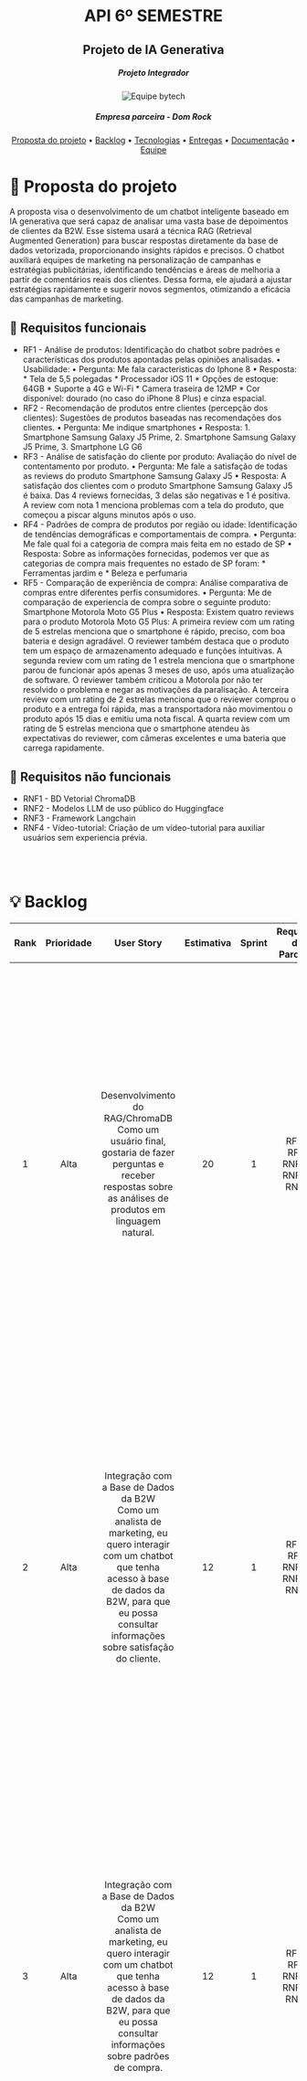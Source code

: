 <div align="center">
  <h1>API 6º SEMESTRE</h1>
</div>

<div align="center">
  <h2>Projeto de IA Generativa</h2>
</div>

##### <p align="center">Projeto Integrador</p>
<div align="center"> <img src="/readme/Logo.png" alt="Equipe bytech"/></div>

##### <p align="center">  Empresa parceira - Dom Rock </p>

<div align="center">
  
 [Proposta do projeto](https://https://github.com/CamilaRedondo/API-FATEC-6-SEM#proposta) • [Backlog](https://https://github.com/CamilaRedondo/API-FATEC-6-SEM#backlog) • [Tecnologias](https://https://github.com/CamilaRedondo/API-FATEC-6-SEM#tecnologias) • [Entregas](https://https://github.com/CamilaRedondo/API-FATEC-6-SEM#entregas) • [Documentação](https://https://github.com/CamilaRedondo/API-FATEC-6-SEM#documentacao) • [Equipe](https://https://github.com/CamilaRedondo/API-FATEC-6-SEM#equipe)
 
</div>

<div name="proposta"></div>

# :dart: Proposta do projeto

<p align="left"> A proposta visa o desenvolvimento de um chatbot inteligente baseado em IA generativa que será capaz de analisar uma vasta base de depoimentos de clientes da B2W. Esse sistema usará a técnica RAG (Retrieval Augmented Generation) para buscar respostas diretamente da base de dados vetorizada, proporcionando insights rápidos e precisos. O chatbot auxiliará equipes de marketing na personalização de campanhas e estratégias publicitárias, identificando tendências e áreas de melhoria a partir de comentários reais dos clientes. Dessa forma, ele ajudará a ajustar estratégias rapidamente e sugerir novos segmentos, otimizando a eficácia das campanhas de marketing.</p>

## 📖 Requisitos funcionais
+ RF1 - Análise de produtos: Identificação do chatbot sobre padrões e características dos produtos apontadas pelas opiniões analisadas.
• Usabilidade:
  • Pergunta: Me fala caracteristicas do Iphone 8
  • Resposta: * Tela de 5,5 polegadas * Processador iOS 11 * Opções de estoque: 64GB * Suporte a 4G e Wi-Fi * Camera traseira de 12MP * Cor disponível: dourado (no caso do iPhone 8 Plus) e cinza espacial.
+ RF2 - Recomendação de produtos entre clientes (percepção dos clientes): Sugestões de produtos baseadas nas recomendações dos clientes.
  • Pergunta: Me indique smartphones
  • Resposta:  1. Smartphone Samsung Galaxy J5 Prime, 2. Smartphone Samsung Galaxy J5 Prime, 3. Smartphone LG G6
+ RF3 - Análise de satisfação do cliente por produto: Avaliação do nível de contentamento por produto.
  • Pergunta: Me fale a satisfação de todas as reviews do produto Smartphone Samsung Galaxy J5
  • Resposta: A satisfação dos clientes com o produto Smartphone Samsung Galaxy J5 é baixa. Das 4 reviews fornecidas, 3 delas são negativas e 1 é positiva. A review com nota 1 menciona problemas com a tela do produto, que começou a piscar alguns minutos após o uso.
+ RF4 - Padrões de compra de produtos por região ou idade: Identificação de tendências demográficas e comportamentais de compra.
  • Pergunta: Me fale qual foi a categoria de compra mais feita em no estado de SP
  • Resposta: Sobre as informações fornecidas, podemos ver que as categorias de compra mais frequentes no estado de SP foram: * Ferramentas jardim e  * Beleza e perfumaria
+ RF5 - Comparação de experiência de compra: Análise comparativa de compras entre diferentes perfis consumidores.
  • Pergunta: Me de comparação de experiencia de compra sobre o seguinte produto: Smartphone Motorola Moto G5 Plus
  • Resposta: Existem quatro reviews para o produto Motorola Moto G5 Plus: A primeira review com um rating de 5 estrelas menciona que o smartphone é rápido, preciso, com boa bateria e design agradável. O reviewer também destaca que o produto tem um espaço de armazenamento adequado e funções intuitivas. A segunda review com um rating de 1 estrela menciona que o smartphone parou de funcionar após apenas 3 meses de uso, após uma atualização de software. O reviewer também criticou a Motorola por não ter resolvido o problema e negar as motivações da paralisação. A terceira review com um rating de 2 estrelas menciona que o reviewer comprou o produto e a entrega foi rápida, mas a transportadora não movimentou o produto após 15 dias e emitiu uma nota fiscal. A quarta review com um rating de 5 estrelas menciona que o smartphone atendeu às expectativas do reviewer, com câmeras excelentes e uma bateria que carrega rapidamente.

## 🔖 Requisitos não funcionais
+ RNF1 - BD Vetorial ChromaDB
+ RNF2 - Modelos LLM de uso público do Huggingface
+ RNF3 - Framework Langchain
+ RNF4 - Vídeo-tutorial: Criação de um vídeo-tutorial para auxiliar usuários sem experiencia prévia.

</br>
</br>

<div name="backlog"></div> 

 # :bulb: Backlog


| Rank | Prioridade | User Story | Estimativa | Sprint | Requisito do Parceiro | Cenários |
|:-:|:-:|:-:|:-:|:-:|:-:|:-:|
| 1 | Alta | Desenvolvimento do RAG/ChromaDB<br>Como um usuário final, gostaria de fazer perguntas e receber respostas sobre as análises de produtos em linguagem natural.| 20 | 1 | RF1-RF2, RNF1-RNF2-RNF3 | Cenário 1: O usuário final faz uma pergunta sobre a qualidade de um produto específico.O chatbot utiliza a base de dados vetorial para encontrar depoimentos relevantes e responde de forma clara e objetiva, utilizando linguagem natural.<br> Cenário 2: O usuário final pergunta sobre a comparação entre dois produtos. O chatbot consulta os comentários da base, organiza os dados e fornece uma resposta resumida e compreensível.  |
| 2 | Alta | Integração com a Base de Dados da B2W<br>Como um analista de marketing, eu quero interagir com um chatbot que tenha acesso à base de dados da B2W, para que eu possa consultar informações sobre satisfação do cliente.| 12 | 1 | RF1-RF2,  RNF1-RNF2-RNF3 | Cenário 1: O analista de marketing pergunta sobre o nível de satisfação dos clientes para um produto específico. O chatbot acessa a base de dados da B2W e retorna uma análise com base nos depoimentos.<br> Cenário 2: O analista de marketing pergunta sobre o nível de satisfação dos clientes para um produto específico. O chatbot acessa a base de dados e não encontra o produto em especifico no contexto fornecido, o próprio informa isso.|
| 3 | Alta | Integração com a Base de Dados da B2W<br>Como um analista de marketing, eu quero interagir com um chatbot que tenha acesso à base de dados da B2W, para que eu possa consultar informações sobre padrões de compra.| 12 | 1 | RF1-RF2,  RNF1-RNF2-RNF3 | Cenário 1: O analista de marketing pergunta sobre o padrão de compra de clientes para um produto específico. O chatbot acessa a base de dados da B2W e retorna uma análise com base nos depoimentos.<br> Cenário 2: O analista de marketing pergunta sobre o sobre o padrão de compra de clientes para um produto específico. O chatbot acessa a base de dados e não encontra o produto em especifico no contexto fornecido, o próprio informa isso. |
| 4 | Media | Integração com a Base de Dados da B2W<br>Como um analista de marketing, eu quero interagir com um chatbot que tenha acesso à base de dados da B2W, para que eu possa consultar informações sobre menções a produtos específicos.| 12 | 1 | RF1-RF2,  RNF1-RNF2-RNF3  | Cenário 1: O analista de marketing pergunta sobre menções a produtos específicos. O chatbot acessa a base de dados da B2W e retorna uma análise com base nos depoimentos.<br> Cenário 2: O analista de marketing pergunta sobre menções a produtos específicos. O chatbot acessa a base de dados e não encontra o produto em especifico no contexto fornecido, o próprio informa isso. |
| 5 | Média | Análise de Satisfação do Cliente e Recorrência de Compra<br>Como um analista de marketing, eu quero interagir com o chatbot criado para obter dados de satisfação do cliente, para que eu possa focar nas métricas mais relevantes para campanhas de marketing | 12 | 2 | RF3-RF4,  RNF1-RNF2-RNF3  | Cenário 1: O analista de marketing pergunta sobre a satisfação dos clientes em relação a um produto recém-lançado. O chatbot acessa a base de dados e retorna um resumo da análise de sentimento.<br>Cenário 2: O analista de marketing pergunta sobre a satisfação dos clientes em relação a um produto recém-lançado. O chatbot não encontra o produto na base de dados e retorna um resumo do acontecimento.|
| 6 | Média | Análise de Satisfação do Cliente e Recorrência de Compra<br>Como um analista de marketing, eu quero interagir com o chatbot criado para obter dados de  recorrência de compra, para que eu possa focar nas métricas mais relevantes para campanhas de marketing | 15 | 2 | RF3-RF4,  RNF1-RNF2-RNF3  | Cenário 1: O analista de marketing pergunta sobre a recorrencia de compras em relação a um produto recém-lançado. O chatbot acessa a base de dados e retorna um resumo da análise de sentimento.<br>Cenário 2: O analista de marketing pergunta sobre a recorrencia de compras a um produto recém-lançado. O chatbot não encontra o produto na base de dados e retorna um resumo do acontecimento. |
| 7 | Baixa | Análise de Sentimento em Reviews de Produtos<br>Como um analista de marketing, eu quero interagir com o chatbot para que ele analise o sentimento das reviews dos clientes (positivo, neutro, negativo) sobre produtos específicos, para que eu possa ajustar minhas campanhas conforme o sentimento predominante. | 15 | 2 |RF3-RF4,  RNF1-RNF2-RNF3  | O analista de marketing pede uma análise de sentimento para as reviews de um produto. O chatbot retorna que a maioria das avaliações é positiva, indicando alto índice de satisfação.<br>Cenário 2: O analista de marketing pergunta sobre o sentimento das reviews dos clientes. O chatbot não encontra o produto na base de dados e retorna um resumo do acontecimento. |
| 8 | Baixa | Comparação de Experiência de Compra por Perfil de Cliente<br>Como um analista de marketing, eu quero interagir com o chatbot e fazer perguntas sobre a experiência de compra de clientes específicos (idade, gênero, região), para que eu possa obter insights personalizados para campanhas direcionadas. | 15 | 2 | RF3-RF4,  RNF1-RNF2-RNF3 | Cenário 1: O analista de marketing pergunta sobre a experiência de Compra por Perfil de Cliente. O chatbot acessa a base de dados e retorna um resumo da análise.<br>Cenário 2: O analista de marketing pergunta sobre a experiência de Compra por Perfil de Cliente. O chatbot não encontra o produto na base de dados e retorna um resumo do acontecimento. |
| 9 | Baixa |  Tutorial para Novos Usuários<br>Como um usuário final não técnico, eu quero interagir com um tutorial, para que eu possa aprender a utilizar o chatbot e todas as suas funcionalidades de forma rápida e eficiente.| 4 | 3 | RNF4 |

</br>
</br>

<div name="entregas"></div> 

# 📌 Sprints

<h3><strong>Sprint 1:</strong></h3>
  <details>

## :dart: MVP
  <h4>Nessa sprint, focamos em entregar a integração do chatbot com a base de dados da B2W, garantindo a consulta de informações sobre satisfação do cliente.</h4>

## :dart: DoR
+ 1 - Objetivo e solução definidos claramente: O escopo e os objetivos do projeto devem ser claros, incluindo a definição das funcionalidades principais do chatbot;
+ 2 - Dados/colunas definidos: As colunas e atributos relevantes nos dados (e.g., ID de produto, review, sentimento, categoria, perfil do cliente) devem estar mapeados e prontos para serem utilizados na criação dos embeddings e no treinamento de modelos;
+ 3 - Ambiente configurado: Todos os ambientes devem estar configurados com as dependências necessárias;
+ 4 - Critérios de Aceitação Especificados: Cada funcionalidade deve ter critérios de aceitação claros;


## 🔎 Sprint Backlog
  | Rank | Tarefa | Status | Tag | Estimativa de Horas |
  |:-:|:-:|:-:|:-:|:-:|
  | 1 | Configuração dos repositórios Git. | Concluído | Ambiente de desenvolvimento | 5 |
  | 2 | Design inicial do frontend no Figma. | Concluído | Front-end | 8 |
  | 3 | Seleção inicial de modelos de IA. | Concluído | IA | 8 |
  | 4 | Integração básica com LangChain. | Concluído | IA | 8 |
  | 5 | Implementar retrievers simples para consultas básicas. | Concluído | IA | 15 |
  | 6 | Testes iniciais de integração entre modelos de IA e base de dados vetorial. | Concluído | IA/Banco de dados | 15 |
  | 7 | Criar pipeline de leitura de dados CSV (reviews da B2W). | Concluído | IA | 15 |
  | 8 | Conversão dos dados CSV para o formato necessário (IA e banco de dados vetorial). | Concluído | IA/Banco de dados | 10 |
  | 9 | Utilização de embeddings a partir dos dados da B2W. | Concluído | IA | 12 |
  | 10 | Armazenamento de embeddings no banco de vetores (ChromaDB). | Concluído | Banco de Dados | 10 |
  | 10 | Implementar pipeline fim a fim para processar os dados e gerar output final. | Concluído | IA/Banco de dados | 25 |
</br>
</br>

## 📌 Critérios de Aceitação 

| Rank | User Story | Critério de Aceitação |
|:-:|:-:|:-:|
|1|Desenvolvimento do RAG/ChromaDB Como um usuário final, gostaria de fazer perguntas e receber respostas sobre as análises de produtos em linguagem natural.| - O chatbot deve responder perguntas em linguagem natural com base nos dados armazenados na ChromaDB. </br> - O chatbot deve utilizar o modelo RAG para garantir que as respostas sejam o mais precisas e contextualizadas.|
|2|Integração com a Base de Dados da B2W Como um analista de marketing, eu quero interagir com um chatbot que tenha acesso à base de dados da B2W, para que eu possa consultar informações sobre satisfação do cliente. | - O chatbot deve ser integrado à base de dados da B2W. </br> - O chatbot deve consultar e retornar informações sobre satisfação do cliente. | 
|3|Integração com a Base de Dados da B2W Como um analista de marketing, eu quero interagir com um chatbot que tenha acesso à base de dados da B2W, para que eu possa consultar informações sobre padrões de compra. | - O chatbot deve ser capaz de acessar dados sobre padrões de compra e fornecer respostas relevantes com base nos dados de compra de clientes. |



</br>
</br>

## ✅ Entrega

<h3 align="center">Recomendação de produtos entre clientes.</h3>

<p align="center">
    <img src="/readme/usabilidade_sprint_1.gif"/>
    <br>
    <a href="https://youtu.be/JtSUlmFG2dQ">Link para uma melhor resolução</a>
</p>

   <br>
  </details>
<h3><strong>Sprint 2:</strong></h3>
<details>

## :dart: MVP
<h4>Nessa sprint, focamos em entregar melhorias com relação a comunicação ao chat, além de criar uma interface.</h4>

## :dart: DoR
+ 1 - User Stories Detalhadas: As US definidas devem estar refinadas, com critérios de aceitação específicos para guiar o desenvolvimento e os testes.
+ 2 - Dados Estruturados e Filtrados por Segmento: Os dados de clientes devem estar prontos permitir a comparação de experiências de compra.
+ 3 - Ambiente de Testes Configurado: O ambiente de desenvolvimento e teste deve estar configurado com todos os datasets e modelos integrados.
+ 4 - Integração da Interface com as Novas Funcionalidades: O mockup da interface Vue.JS deve estar preparada para receber e alinhada com as necessidades do cliente, além de estar pronta para ser desenvolvida.

## 🔎 Sprint Backlog
  | Rank | Tarefa | Status | Tag | Estimativa de Horas |
  |:-:|:-:|:-:|:-:|:-:|
  | 1 | Retirar vector store de tempo de execução e resolver problema de memória | Concluído | IA | 20 |
  | 2 | Aprimorar o PLN, a técnica de 'chunking' e 'embedding' | Concluído | IA | 20 |
  | 3 | Integrar o frontend com a IA | Concluído | Frontend-IA | 20 |
  | 4 | Realizar o retriver invoke e bloquear perguntas que não tenha haver com o dataset.| Concluído | IA | 12 |
  | 5 | Criar os endpoints para conectar a IA com o frontend envolve definir a comunicação entre o chatbot de IA generativa e a interface do usuário.| Concluído | Frontend-IA | 15 |
  | 6 | Criação do layout do frontend | Concluído | Front-end | 18 |
</br>
</br>

## 📌 Critérios de Aceitação 

| Rank | User Story | Critério de Aceitação |
|:-:|:-:|:-:|
|4|Integração com a Base de Dados da B2W Como um analista de marketing, eu quero interagir com um chatbot que tenha acesso à base de dados da B2W, para que eu possa consultar informações sobre menções a produtos específicos. | - O chatbot deve permitir a consulta de menções a produtos específicos e apresentar informações organizadas. |
|5|Análise de Satisfação do Cliente e Recorrência de Compra Como um analista de marketing, eu quero interagir com o chatbot criado para obter dados de satisfação do cliente e recorrência de compra, para que eu possa focar nas métricas mais relevantes para campanhas de marketing. | - O chatbot deve fornecer a taxa de recorrência de compra e a média de satisfação do cliente. </br> - O chatbot deve segmentar os clientes com base na frequência de compra e nível de satisfação. |
|6|Análise de Sentimento em Reviews de Produtos Como um analista de marketing, eu quero interagir com o chatbot para que ele analise o sentimento das reviews dos clientes (positivo, neutro, negativo) sobre produtos específicos, para que eu possa ajustar minhas campanhas conforme o sentimento predominante. | - O chatbot deve classificar reviews de produtos em sentimentos (positivo, neutro, negativo) e fornecer um resumo baseado nas análises predominantes. |

</br>
</br>

## ✅ Entrega
</details>

<h3><strong>Sprint 3:</strong></h3>
<details>

## :dart: MVP
<h4>Para a 3ª sprint, nosso foco foi implementar testes múltiplos modelos de IA e realizar a engenharia de prompts, garantindo respostas precisas e eficientes para o chatbot. Também avançamos na comparação entre os modelos, identificando o mais adequado, e realizamos a refatoração e otimização do código para melhor desempenho.</h4>

## :dart: DoR
+ 1 - User Stories Detalhadas: As User Stories para a sprint devem estar bem definidas e detalhadas, com critérios de aceitação específicos.
+ 2 - Definição dos Modelos de IA: Os modelos de IA selecionados devem estar definidos.
+ 3 - Integração dos Prompts com o ChromaDB: Os prompts devem estar preparados e ajustados para interação otimizada com o banco ChromaDB, alinhados para extrair informações precisas e fornecer respostas adequadas ao usuário.
+ 4 - Ambiente de Testes Configurado e Validado: Todo o ambiente de desenvolvimento deve estar configurado com acesso aos datasets, modelos e ferramentas de monitoramento.
+ 5 - Base para o Vídeo Tutorial Organizada: A estrutura do vídeo tutorial devem estar definidos, cobrindo as principais funcionalidades do chatbot.


## 🔎 Sprint Backlog
  | Rank | Tarefa | Status | Tag | Estimativa de Horas |
  |:-:|:-:|:-:|:-:|:-:|
  | 1 | Implementar diferentes modelos de IA. |  | IA | 20 |
  | 2 | Engenharia de Prompts. |  | IA | 20 |
  | 3 | Comparar resultados dos modelos. |  | IA | 20 |
  | 4 | Refatoração e otimização. |  | Ambiente de desenvolvimento | 12 |
  | 5 | Testes finais e entrega do produto.|  | Testes | 15 |
  | 5 | Criação do video tutorial.|  | Usabilidade | 15 |
  

</br>
</br>

## 📌 Critérios de Aceitação 

| Rank | User Story | Critério de Aceitação |
|:-:|:-:|:-:|
|7|Análise de Satisfação do Cliente e Recorrência de Compra Como um analista de marketing, eu quero interagir com o chatbot para obter dados de recorrência de compra, para que eu possa identificar padrões e otimizar campanhas de marketing. | - O chatbot deve apresentar dados sobre a frequência de compra dos clientes. </br> - O chatbot deve fornecer informações sobre os clientes que realizam compras repetidas. |
|8| Comparação de Experiência de Compra por Perfil de Cliente<br>Como um analista de marketing, eu quero interagir com o chatbot e fazer perguntas sobre a experiência de compra de clientes específicos (idade, gênero, região), para que eu possa obter insights personalizados para campanhas direcionadas. | - O chatbot deve gerar respostas diferenciadas com base nos filtros, destacando insights relevantes para cada perfil de cliente (ex: preferências de compra por faixa etária e região).|
|9| Tutorial para Novos Usuários<br>Como um usuário final não técnico, eu quero interagir com um tutorial, para que eu possa aprender a utilizar o chatbot e todas as suas funcionalidades de forma rápida e eficiente.||

</br>
</br>

## ✅ Entrega

</details>
</br>
</br>

<div name="tecnologias"></div> 

# 🛠️ Tecnologias

As seguintes ferramentas, linguagens e tecnologias foram utilizadas na execução do projeto:
+ Vue.js;
+ Python;
+ Langchain;
+ ChromaDB.
</br>
</br>

<div name="equipe"></div> 

# 🎓 Equipe

<table align="center">
  <tr>
    <th><b>Nome</b></th>
    <th><b>Função</b></th>
    <th><b>Github</b></th>
    <th><b>Linked-In</b></th>
  </tr>
    <tr>
      <td>Gustavo Marques</td>
      <td>Product Owner</td>
      <td><a href="https://github.com/gusta7597">Github</a></td>
      <td><a href="https://www.linkedin.com/in/gustavo-marques-lima-695b331a2/">Linked-In</a></td>
    </tr>
    <tr>
      <td>Camila Redondo</td>
      <td>Scrum Master</td>
      <td><a href="https://github.com/CamilaRedondo">Github</a></td>
      <td><a href="https://www.linkedin.com/in/camila-silveira-redondo-7941631ab/">Linked-In</a></td>
    </tr>
    <tr>
      <td>João Henrique</td>
      <td>Desenvolvedor</td>
      <td><a href="https://github.com/JoaoHenrique7">Github</a></td>
      <td><a href="https://www.linkedin.com/in/jo%C3%A3o-henrique-trist%C3%A3o-b63385207/">Linked-In</a></td>
    </tr>
    <tr>
      <td>Thalles Torres</td>
      <td>Desenvolvedor</td>
      <td><a href="">Github</a></td>
      <td><a href="https://www.linkedin.com/in/thalles-torres-83449a285">Linked-In</a></td>
    </tr>
    <tr>
      <td>Douglas José Ferreira de Queiroz</td>
      <td>Dsenvolvedor</td>
      <td><a href="">Github</a></td>
      <td><a href="">Linked-In</a></td>
    </tr>
    <tr>
      <td>Henrique Neto</td>
      <td>Desenvolvedor</td>
      <td><a href="https://github.com/henriqFerreira">Github</a></td>
      <td><a href="https://www.linkedin.com/in/henriquepfneto/">Linked-In</a></td>
    </tr>
    <tr>
      <td>Yago Pereira</td>
      <td>Desenvolvedor</td>
      <td><a href="https://github.com/YagoPSilva">Github</a></td>
      <td><a href="https://www.linkedin.com/in/yago-pereira21/">Linked-In</a></td>
    </tr>
</table>
